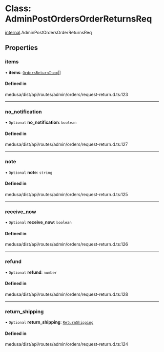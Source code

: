 # Class: AdminPostOrdersOrderReturnsReq

[internal](../modules/internal-14.md).AdminPostOrdersOrderReturnsReq

## Properties

### items

• **items**: [`OrdersReturnItem`](internal-14.OrdersReturnItem.md)[]

#### Defined in

medusa/dist/api/routes/admin/orders/request-return.d.ts:123

___

### no\_notification

• `Optional` **no\_notification**: `boolean`

#### Defined in

medusa/dist/api/routes/admin/orders/request-return.d.ts:127

___

### note

• `Optional` **note**: `string`

#### Defined in

medusa/dist/api/routes/admin/orders/request-return.d.ts:125

___

### receive\_now

• `Optional` **receive\_now**: `boolean`

#### Defined in

medusa/dist/api/routes/admin/orders/request-return.d.ts:126

___

### refund

• `Optional` **refund**: `number`

#### Defined in

medusa/dist/api/routes/admin/orders/request-return.d.ts:128

___

### return\_shipping

• `Optional` **return\_shipping**: [`ReturnShipping`](internal-14.ReturnShipping.md)

#### Defined in

medusa/dist/api/routes/admin/orders/request-return.d.ts:124
